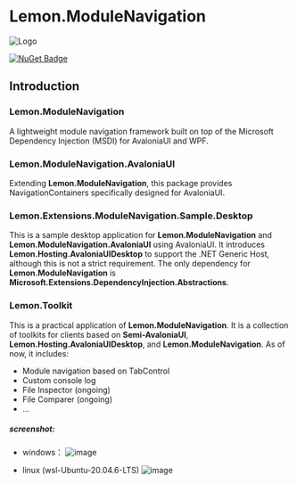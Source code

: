 # Lemon.ModuleNavigation

![Logo](https://example.com/logo.png) 

[![NuGet Badge](https://img.shields.io/badge/NuGet-v1.0.0-blue.svg)](https://www.nuget.org/packages/Lemon.ModuleNavigation/) 

## Introduction

### Lemon.ModuleNavigation
A lightweight module navigation framework built on top of the Microsoft Dependency Injection (MSDI) for AvaloniaUI and WPF.

### Lemon.ModuleNavigation.AvaloniaUI
Extending **Lemon.ModuleNavigation**, this package provides NavigationContainers specifically designed for AvaloniaUI.

### Lemon.Extensions.ModuleNavigation.Sample.Desktop
This is a sample desktop application for **Lemon.ModuleNavigation** and **Lemon.ModuleNavigation.AvaloniaUI** using AvaloniaUI. It introduces **Lemon.Hosting.AvaloniaUIDesktop** to support the .NET Generic Host, although this is not a strict requirement. The only dependency for **Lemon.ModuleNavigation** is **Microsoft.Extensions.DependencyInjection.Abstractions**.

### Lemon.Toolkit
This is a practical application of **Lemon.ModuleNavigation**. It is a collection of toolkits for clients based on **Semi-AvaloniaUI**, **Lemon.Hosting.AvaloniaUIDesktop**, and **Lemon.ModuleNavigation**. As of now, it includes:
- Module navigation based on TabControl
- Custom console log
- File Inspector (ongoing)
- File Comparer (ongoing)
- ...


##### screenshot:
- windows：
![image](https://github.com/user-attachments/assets/3c4c3b1c-2680-46ad-8829-f3dfd84421ae)

- linux (wsl-Ubuntu-20.04.6-LTS)
![image](https://github.com/user-attachments/assets/0a889614-3582-4575-a0b4-705931e560e2)

